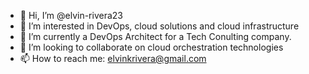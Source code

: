 - 👋 Hi, I’m @elvin-rivera23
- 👀 I’m interested in DevOps, cloud solutions and cloud infrastructure
- 🌱 I’m currently a DevOps Architect for a Tech Conulting company.
- 🤝 I’m looking to collaborate on cloud orchestration technologies
- 📫 How to reach me: elvinkrivera@gmail.com

<!---
elvin-rivera23/elvin-rivera23 is a ✨ special ✨ repository because its `README.md` (this file) appears on your GitHub profile.
You can click the Preview link to take a look at your changes.
--->
